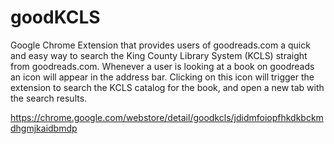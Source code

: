goodKCLS
========

Google Chrome Extension that provides users of goodreads.com a quick and easy way to search the King County Library System (KCLS) straight from goodreads.com. Whenever a user is looking at a book on goodreads an icon will appear in the address bar. Clicking on this icon will trigger the extension to search the KCLS catalog for the book, and open a new tab with the search results.

https://chrome.google.com/webstore/detail/goodkcls/jdidmfoiopfhkdkbckmdhgmjkaidbmdp

